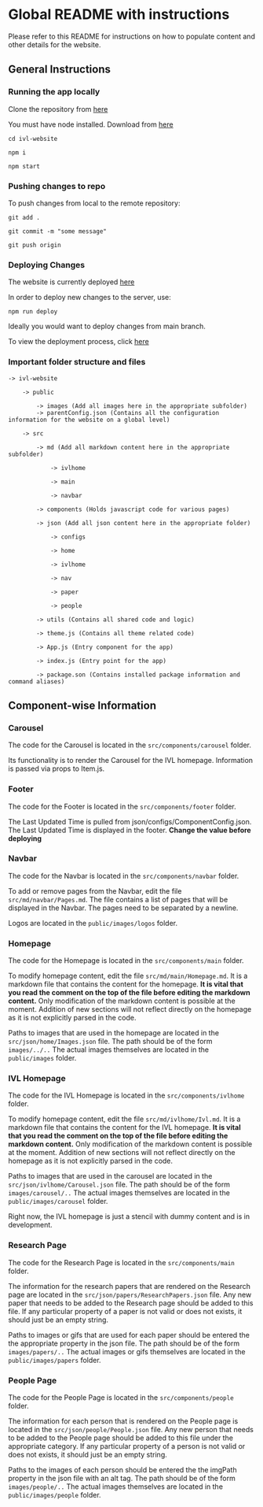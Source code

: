 # Global README with instructions

Please refer to this README for instructions on how to populate content and other details for the website.

## General Instructions

### Running the app locally

Clone the repository from [here](https://github.com/brown-ivl/brown-ivl-website.git)

You must have node installed. Download from [here](https://nodejs.org/en/download/)

`cd ivl-website`

`npm i`

`npm start`

### Pushing changes to repo

To push changes from local to the remote repository:

`git add .`

`git commit -m "some message"`

`git push origin`

### Deploying Changes

The website is currently deployed [here](https://brown-ivl.github.io/brown-ivl-website/#)

In order to deploy new changes to the server, use:

`npm run deploy`

Ideally you would want to deploy changes from main branch.

To view the deployment process, click [here](https://github.com/brown-ivl/brown-ivl-website/settings/pages)

### Important folder structure and files

    -> ivl-website  

        -> public  

            -> images (Add all images here in the appropriate subfolder)  
            -> parentConfig.json (Contains all the configuration information for the website on a global level)  

        -> src  

            -> md (Add all markdown content here in the appropriate subfolder)  

                -> ivlhome

                -> main  

                -> navbar  

            -> components (Holds javascript code for various pages)  

            -> json (Add all json content here in the appropriate folder)  

                -> configs  

                -> home  

                -> ivlhome  

                -> nav  

                -> paper  

                -> people  

            -> utils (Contains all shared code and logic)  

            -> theme.js (Contains all theme related code)  

            -> App.js (Entry component for the app)  

            -> index.js (Entry point for the app)  

            -> package.son (Contains installed package information and command aliases)  

## Component-wise Information

### Carousel

The code for the Carousel is located in the `src/components/carousel` folder.

Its functionality is to render the Carousel for the IVL homepage. Information is passed via props to Item.js.

### Footer

The code for the Footer is located in the `src/components/footer` folder.

The Last Updated Time is pulled from json/configs/ComponentConfig.json. The Last Updated Time is displayed in the footer. **Change the value before deploying**

### Navbar

The code for the Navbar is located in the `src/components/navbar` folder.

To add or remove pages from the Navbar, edit the file `src/md/navbar/Pages.md`. The file contains a list of pages that will be displayed in the Navbar. The pages need to be separated by a newline.

Logos are located in the `public/images/logos` folder.

### Homepage

The code for the Homepage is located in the `src/components/main` folder.

To modify homepage content, edit the file `src/md/main/Homepage.md`. It is a markdown file that contains the content for the homepage. **It is vital that you read the comment on the top of the file before editing the markdown content.** Only modification of the markdown content is possible at the moment. Addition of new sections will not reflect directly on the homepage as it is not explicitly parsed in the code.

Paths to images that are used in the homepage are located in the `src/json/home/Images.json` file. The path should be of the form `images/../..` The actual images themselves are located in the `public/images` folder.

### IVL Homepage

The code for the IVL Homepage is located in the `src/components/ivlhome` folder.

To modify homepage content, edit the file `src/md/ivlhome/Ivl.md`. It is a markdown file that contains the content for the IVL homepage. **It is vital that you read the comment on the top of the file before editing the markdown content.** Only modification of the markdown content is possible at the moment. Addition of new sections will not reflect directly on the homepage as it is not explicitly parsed in the code.

Paths to images that are used in the carousel are located in the `src/json/ivlhome/Carousel.json` file. The path should be of the form `images/carousel/..` The actual images themselves are located in the `public/images/carousel` folder.

Right now, the IVL homepage is just a stencil with dummy content and is in development.

### Research Page

The code for the Research Page is located in the `src/components/main` folder.

The information for the research papers that are rendered on the Research page are located in the `src/json/papers/ResearchPapers.json` file. Any new paper that needs to be added to the Research page should be added to this file. If any particular property of a paper is not valid or does not exists, it should just be an empty string.

Paths to images or gifs that are used for each paper should be entered the the appropriate property in the json file. The path should be of the form `images/papers/..` The actual images or gifs themselves are located in the `public/images/papers` folder.

### People Page

The code for the People Page is located in the `src/components/people` folder.

The information for each person that is rendered on the People page is located in the `src/json/people/People.json` file. Any new person that needs to be added to the People page should be added to this file under the appropriate category. If any particular property of a person is not valid or does not exists, it should just be an empty string.

Paths to the images of each person should be entered the the imgPath property in the json file with an alt tag. The path should be of the form `images/people/..` The actual images themselves are located in the `public/images/people` folder.
